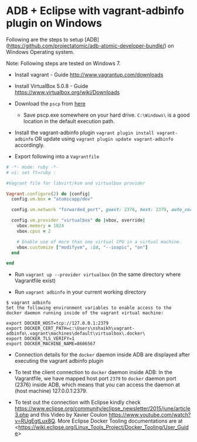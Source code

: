 ADB + Eclipse with vagrant-adbinfo plugin on Windows
=====================================================

Following are the steps to setup [ADB] (https://github.com/projectatomic/adb-atomic-developer-bundle/) on Windows Operating system.

Note: Following steps are tested on Windows 7.

- Install vagrant -  Guide <http://www.vagrantup.com/downloads>

- Install VirtualBox 5.0.8 - Guide <https://www.virtualbox.org/wiki/Downloads>

- Download the `pscp` from [here](http://www.chiark.greenend.org.uk/~sgtatham/putty/download.html)
  - Save pscp.exe somewhere on your hard drive. `C:\Windows\` is a good location in the default execution path.

- Install the vagrant-adbinfo plugin `vagrant plugin install vagrant-adbinfo` OR update using `vagrant plugin update vagrant-adbinfo` accordingly.

-  Export following into a `Vagrantfile`
```ruby
# -*- mode: ruby -*-
# vi: set ft=ruby :

#Vagrant file for libvirt/kvm and virtualbox provider

Vagrant.configure(2) do |config|
  config.vm.box = "atomicapp/dev"

  config.vm.network "forwarded_port", guest: 2376, host: 2379, auto_correct: true

  config.vm.provider "virtualbox" do |vbox, override|
    vbox.memory = 1024
    vbox.cpus = 2

    # Enable use of more than one virtual CPU in a virtual machine.
    vbox.customize ["modifyvm", :id, "--ioapic", "on"]
  end

end
```
- Run `vagrant up --provider virtualbox` (in the same directory where Vagrantfile exist)

- Run `vagrant adbinfo` in your current working directory

```
$ vagrant adbinfo
Set the following environment variables to enable access to the
docker daemon running inside of the vagrant virtual machine:

export DOCKER_HOST=tcp://127.0.0.1:2379
export DOCKER_CERT_PATH=c:\Users\nshaikh\vagrant-adbinfo\.vagrant\machines\default\virtualbox\.docker\
export DOCKER_TLS_VERIFY=1
export DOCKER_MACHINE_NAME=8606567
```

- Connection details for the `docker` daemon inside ADB are displayed after executing the vagrant adbinfo plugin

- To test the client connection to `docker` daemon inside ADB: In the Vagrantfile, we have mapped host port `2379` to `docker` daemon port (2376) inside ADB, which means that you can access the daemon at (host machine) 127.0.0.1:2379.

- To test out the connection with Eclipse kindly check <https://www.eclipse.org/community/eclipse_newsletter/2015/june/article3.php> and this Video by Xavier Coulon <https://www.youtube.com/watch?v=RUgEgtLux8Q>. More Eclipse Docker Tooling documentations are at <<https://wiki.eclipse.org/Linux_Tools_Project/Docker_Tooling/User_Guide>>
